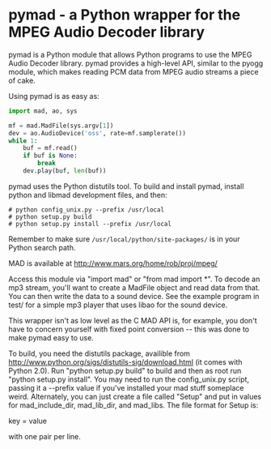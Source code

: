 pymad - a Python wrapper for the MPEG Audio Decoder library
===========================================================

pymad is a Python module that allows Python programs to use the MPEG Audio Decoder library. pymad provides a high-level API, similar to the pyogg module, which makes reading PCM data from MPEG audio streams a piece of cake.

Using pymad is as easy as:

```python
import mad, ao, sys

mf = mad.MadFile(sys.argv[1])
dev = ao.AudioDevice('oss', rate=mf.samplerate())
while 1:
    buf = mf.read()
    if buf is None:
        break
    dev.play(buf, len(buf))
```

pymad uses the Python distutils tool. To build and install pymad, install python and libmad development files, and then:

```shell
# python config_unix.py --prefix /usr/local
# python setup.py build
# python setup.py install --prefix /usr/local
```

Remember to make sure `/usr/local/python/site-packages/` is in your Python search path.


MAD is available at http://www.mars.org/home/rob/proj/mpeg/

Access this module via "import mad" or "from mad import *".  To decode
an mp3 stream, you'll want to create a MadFile object and read data from
that.  You can then write the data to a sound device.  See the example
program in test/ for a simple mp3 player that uses libao for the sound
device.

This wrapper isn't as low level as the C MAD API is, for example, you don't
have to concern yourself with fixed point conversion -- this was done to
make pymad easy to use.
 
To build, you need the distutils package, availible from
http://www.python.org/sigs/distutils-sig/download.html (it comes with
Python 2.0). Run "python setup.py build" to build and then as root run
"python setup.py install".  You may need to run the config_unix.py
script, passing it a --prefix value if you've installed your mad stuff
someplace weird.  Alternately, you can just create a file called
"Setup" and put in values for mad_include_dir, mad_lib_dir, and
mad_libs.  The file format for Setup is:

key = value

with one pair per line.

